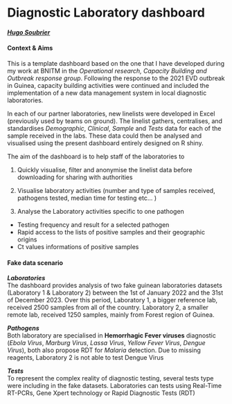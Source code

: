 ---
---

# **Diagnostic Laboratory dashboard**
#### *<a href="https://www.hugzsoubrier.com">Hugo Soubrier</a>*

#### **Context & Aims**

This is a template dashboard based on the one that I have developed during my work at BNITM in the *Operational research, Capacity Building and Outbreak response group*. Following the response to the 2021 EVD outbreak in Guinea, capacity building activities were continued and included the implementation of a new data management system in local diagnostic laboratories.

In each of our partner laboratories, new linelists were developed in Excel (previously used by teams on ground). The linelist gathers, centralises, and standardises *Demographic*, *Clinical*, *Sample* and *Tests* data for each of the sample received in the labs. These data could then be analysed and visualised using the present dashboard entirely designed on R shiny.

The aim of the dashboard is to help staff of the laboratories to

1. Quickly visualise, filter and anonymise the linelist data before downloading for sharing with authorities

2. Visualise laboratory activities (number and type of samples received, pathogens tested, median time for testing etc... )

3. Analyse the Laboratory activities specific to one pathogen 

- Testing frequency and result for a selected pathogen
- Rapid access to the lists of positive samples and their geographic origins
- Ct values informations of positive samples

#### **Fake data scenario**

__*Laboratories*__\
The dashboard provides analysis of two fake guinean laboratories datasets (Laboratory 1 & Laboratory 2) between the 1st of January 2022 and the 31st of December 2023. Over this period, Laboratory 1, a bigger reference lab, received 2500 samples from all of the country. Laboratory 2, a smaller remote lab, received 1250 samples, mainly from Forest region of Guinea. 

__*Pathogens*__\
Both laboratory are specialised in **Hemorrhagic Fever viruses** diagnostic (*Ebola Virus*, *Marburg Virus*, *Lassa Virus*, *Yellow Fever Virus*, *Dengue Virus*), both also propose RDT for *Malaria* detection. Due to missing reagents, Laboratory 2 is not able to test Dengue Virus 

__*Tests*__\
To represent the complex reality of diagnostic testing, several tests type were including in the fake datasets. Laboratories can tests using Real-Time RT-PCRs, Gene Xpert technology or Rapid Diagnostic Tests (RDT)

